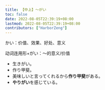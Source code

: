 ```yaml
---
title: 【中上】～がい
toc: false
date: 2022-08-05T22:39:19+08:00
lastmod: 2022-08-05T22:39:19+08:00
contributors: ["HarborZeng"]
---
```


かい：价值、效果、好处、意义

动词连用形+がい：～的意义/价值

- 生きがい。
- 作り甲斐。
- 美味しいと言ってくれるから**作り甲斐**がある。
- **やりがい**を感じている。

